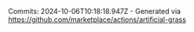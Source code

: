 Commits: 2024-10-06T10:18:18.947Z - Generated via https://github.com/marketplace/actions/artificial-grass
<br>
